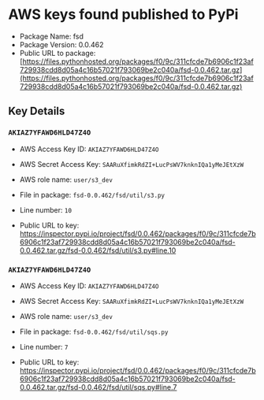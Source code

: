 # AWS keys found published to PyPi

* Package Name: fsd
* Package Version: 0.0.462
* Public URL to package: [https://files.pythonhosted.org/packages/f0/9c/311cfcde7b6906c1f23af729938cdd8d05a4c16b57021f793069be2c040a/fsd-0.0.462.tar.gz](https://files.pythonhosted.org/packages/f0/9c/311cfcde7b6906c1f23af729938cdd8d05a4c16b57021f793069be2c040a/fsd-0.0.462.tar.gz)

## Key Details

### `AKIAZ7YFAWD6HLD47Z4O`

* AWS Access Key ID: `AKIAZ7YFAWD6HLD47Z4O`
* AWS Secret Access Key: `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` 
* AWS role name: `user/s3_dev`
* File in package: `fsd-0.0.462/fsd/util/s3.py`
* Line number: `10`

* Public URL to key: https://inspector.pypi.io/project/fsd/0.0.462/packages/f0/9c/311cfcde7b6906c1f23af729938cdd8d05a4c16b57021f793069be2c040a/fsd-0.0.462.tar.gz/fsd-0.0.462/fsd/util/s3.py#line.10



### `AKIAZ7YFAWD6HLD47Z4O`

* AWS Access Key ID: `AKIAZ7YFAWD6HLD47Z4O`
* AWS Secret Access Key: `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` 
* AWS role name: `user/s3_dev`
* File in package: `fsd-0.0.462/fsd/util/sqs.py`
* Line number: `7`

* Public URL to key: https://inspector.pypi.io/project/fsd/0.0.462/packages/f0/9c/311cfcde7b6906c1f23af729938cdd8d05a4c16b57021f793069be2c040a/fsd-0.0.462.tar.gz/fsd-0.0.462/fsd/util/sqs.py#line.7


